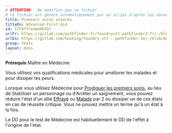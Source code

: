 ```yaml
---
# ATTENTION : Ne modifiez pas ce fichier
# Ce fichier est généré automatiquement par un script d'après les données du module Foundry VTT officiel et de sa traduction
title: Premiers soins avancés
titleEn: Advanced First Aid
id: 17FAYfreumeKbSGr
urlFr: https://gitlab.com/pathfinder-fr/foundryvtt-pathfinder2-fr/-/blob/master/data/feats/17FAYfreumeKbSGr.htm
urlEn: https://gitlab.com/hooking/foundry-vtt---pathfinder-2e/-/blob/master/packs/data/feats.db/advanced-first-aid.json
group: feats
layout: dons
---
```

**Prérequis** Maître en Médecine

Vous utilisez vos qualifications médicales pour améliorer les malades et pour dissiper les peurs.

Lorsque vous utilisez Médecine pour [Prodiguer les premiers soins](../actions/prodiguer-les-premiers-soins.md), au lieu de Stabiliser un personnage ou d'Arrêter un saignement, vous pouvez réduire l'état d'un allié [Effrayé](../conditions/effrayé.md) ou [Malade](../conditions/malade.md) par 2 ou dissiper un de ces états en cas de réussite critique. Vous ne pouvez mettre un terme qu'à un état à la fois.

Le DD pour le test de Médecine est habituellement le DD de l'effet à l'origine de l'état.


